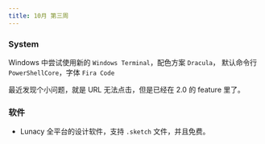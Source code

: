 ```yaml
---
title: 10月 第三周
---
```


### System

Windows 中尝试使用新的 `Windows Terminal`，配色方案 `Dracula`， 默认命令行 `PowerShellCore`，字体 `Fira Code`

最近发现个小问题，就是 URL 无法点击，但是已经在 2.0 的 feature 里了。

### 软件

- Lunacy 全平台的设计软件，支持 `.sketch` 文件，并且免费。
